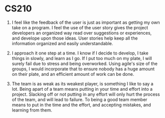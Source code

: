 # CS210

1) I feel like the feedback of the user is just as important as getting my own take on a program. I feel the use of the user story gives the project developers an organized way read over suggestions or experiences, and develope upon those ideas. User stories help keep all the information organized and easily understandable.

2) I approach it one step at a time. I know if I decide to develop, I take things in slowly, and learn as I go. If I put too much on my plate, I will surely fail due to stress and being overworked. Using agile's size of the groups, I would incorporate that to ensure nobody has a huge amount on their plate, and an efficient amount of work can be done.

3) The team is as weak as its weakest player, is something I like to say a lot. Being apart of a team means putting in your time and effort into a project. Slacking off or not putting in any effort will only hurt the process of the team, and will lead to failure. To being a good team member means to put in the time and the effort, and accepting mistakes, and learning from them.
